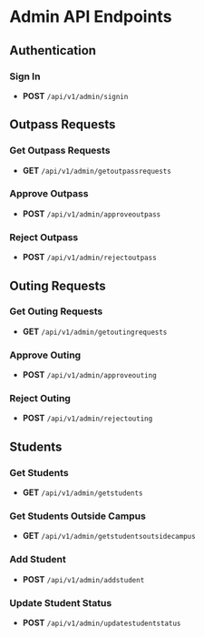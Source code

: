 # Admin API Endpoints

## Authentication

### Sign In
- **POST** `/api/v1/admin/signin`

## Outpass Requests

### Get Outpass Requests
- **GET** `/api/v1/admin/getoutpassrequests`

### Approve Outpass
- **POST** `/api/v1/admin/approveoutpass`

### Reject Outpass
- **POST** `/api/v1/admin/rejectoutpass`

## Outing Requests

### Get Outing Requests
- **GET** `/api/v1/admin/getoutingrequests`

### Approve Outing
- **POST** `/api/v1/admin/approveouting`

### Reject Outing
- **POST** `/api/v1/admin/rejectouting`

## Students

### Get Students
- **GET** `/api/v1/admin/getstudents`

### Get Students Outside Campus
- **GET** `/api/v1/admin/getstudentsoutsidecampus`

### Add Student
- **POST** `/api/v1/admin/addstudent`

### Update Student Status
- **POST** `/api/v1/admin/updatestudentstatus`
